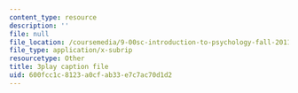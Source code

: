 ```yaml
---
content_type: resource
description: ''
file: null
file_location: /coursemedia/9-00sc-introduction-to-psychology-fall-2011/600fcc1c8123a0cfab33e7c7ac70d1d2_syXplPKQb_o.srt
file_type: application/x-subrip
resourcetype: Other
title: 3play caption file
uid: 600fcc1c-8123-a0cf-ab33-e7c7ac70d1d2
---
```

